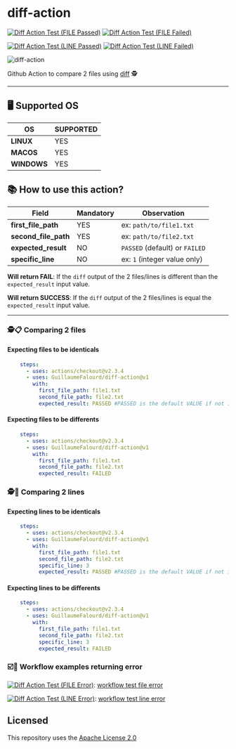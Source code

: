 # diff-action

[![Diff Action Test (FILE Passed)](https://github.com/GuillaumeFalourd/diff-action/actions/workflows/test_file_passed.yml/badge.svg)](https://github.com/GuillaumeFalourd/diff-action/actions/workflows/test_file_passed.yml) [![Diff Action Test (FILE Failed)](https://github.com/GuillaumeFalourd/diff-action/actions/workflows/test_file_failed.yml/badge.svg)](https://github.com/GuillaumeFalourd/diff-action/actions/workflows/test_file_failed.yml)

[![Diff Action Test (LINE Passed)](https://github.com/GuillaumeFalourd/diff-action/actions/workflows/test_line_passed.yml/badge.svg)](https://github.com/GuillaumeFalourd/diff-action/actions/workflows/test_line_passed.yml) [![Diff Action Test (LINE Failed)](https://github.com/GuillaumeFalourd/diff-action/actions/workflows/test_line_failed.yml/badge.svg)](https://github.com/GuillaumeFalourd/diff-action/actions/workflows/test_line_failed.yml)

![diff-action](https://user-images.githubusercontent.com/22433243/122283163-a4df3180-cec2-11eb-99e1-0561639adf29.png)

Github Action to compare 2 files using [diff](http://www.linuxguide.it/command_line/linux-manpage/do.php?file=diff) 🕵️

* * *

## 🖥 Supported OS

OS | SUPPORTED
---------- | ------------
**LINUX** | YES
**MACOS** | YES
**WINDOWS** | YES

## 📚 How to use this action?

Field | Mandatory | Observation
------------ | ------------  | -------------
**first_file_path** | YES | ex: `path/to/file1.txt`
**second_file_path** | YES | ex: `path/to/file2.txt`
**expected_result** | NO | `PASSED` (default) or `FAILED`
**specific_line** | NO | ex: `1` (integer value only)

**Will return FAIL**: If the `diff` output of the 2 files/lines is different than the `expected_result` input value.

**Will return SUCCESS**: If the `diff` output of the 2 files/lines is equal the `expected_result` input value.

 * * *

### 🕵️📋 Comparing 2 files

#### Expecting files to be identicals

```yaml
    steps:
      - uses: actions/checkout@v2.3.4
      - uses: GuillaumeFalourd/diff-action@v1
        with:
          first_file_path: file1.txt
          second_file_path: file2.txt
          expected_result: PASSED #PASSED is the default VALUE if not informed
```

#### Expecting files to be differents

```yaml
    steps:
      - uses: actions/checkout@v2.3.4
      - uses: GuillaumeFalourd/diff-action@v1
        with:
          first_file_path: file1.txt
          second_file_path: file2.txt
          expected_result: FAILED
```

### 🕵📝 Comparing 2 lines

#### Expecting lines to be identicals

```yaml
    steps:
      - uses: actions/checkout@v2.3.4
      - uses: GuillaumeFalourd/diff-action@v1
        with:
          first_file_path: file1.txt
          second_file_path: file2.txt
          specific_line: 3
          expected_result: PASSED #PASSED is the default VALUE if not informed
```

#### Expecting lines to be differents

```yaml
    steps:
      - uses: actions/checkout@v2.3.4
      - uses: GuillaumeFalourd/diff-action@v1
        with:
          first_file_path: file1.txt
          second_file_path: file2.txt
          specific_line: 3
          expected_result: FAILED
```

### ☑️🔴 Workflow examples returning error

[![Diff Action Test (FILE Error)](https://github.com/GuillaumeFalourd/diff-action/actions/workflows/test_file_error.yml/badge.svg)](https://github.com/GuillaumeFalourd/diff-action/actions/workflows/test_file_error.yml): [workflow test file error](https://github.com/GuillaumeFalourd/diff-action/blob/main/.github/workflows/test_file_error.yml)

[![Diff Action Test (LINE Error)](https://github.com/GuillaumeFalourd/diff-action/actions/workflows/test_line_error.yml/badge.svg)](https://github.com/GuillaumeFalourd/diff-action/actions/workflows/test_line_error.yml): [workflow test line error](https://github.com/GuillaumeFalourd/diff-action/blob/main/.github/workflows/test_line_error.yml)

## Licensed

This repository uses the [Apache License 2.0](https://github.com/GuillaumeFalourd/aws-cliaction/blob/main/LICENSE)
